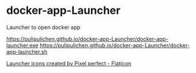 # docker-app-Launcher
Launcher to open docker app

https://pulipulichen.github.io/docker-app-Launcher/docker-app-launcher.exe
https://pulipulichen.github.io/docker-app-Launcher/docker-app-launcher.sh

<a href="https://www.flaticon.com/free-icons/launcher" title="launcher icons">Launcher icons created by Pixel perfect - Flaticon</a>

